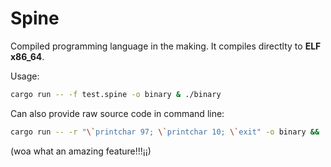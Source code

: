 # Spine

Compiled programming language in the making.
It compiles directlty to **ELF x86_64**.

Usage:
```sh
cargo run -- -f test.spine -o binary & ./binary
```

Can also provide raw source code in command line:
```sh
cargo run -- -r "\`printchar 97; \`printchar 10; \`exit" -o binary && ./binary
```
(woa what an amazing feature!!!¡¡)
